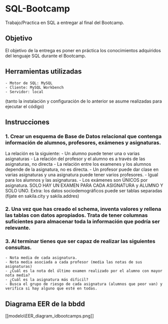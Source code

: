 # SQL-Bootcamp
Trabajo/Practica en SQL a entregar al final del Bootcamp. 
## Objetivo
El objetivo de la entrega es poner en práctica los conocimientos adquiridos del lenguaje SQL durante el Bootcamp.

## Herramientas utilizadas
    - Motor de SQL: MySQL
    - Cliente: MySQL Workbench
    - Servidor: local
(tanto la instalación y configuración de lo anterior se asume realizadas para ejecutar el código)

## Instrucciones
### 1. Crear un esquema de Base de Datos relacional que contenga información de alumnos, profesores, exámenes y asignaturas.
La relación es la siguiente: 
	- Un alumno puede tener una o varias asignaturas
	- La relación del profesor y el alumno es a través de las asignaturas, no directa
	- La relación entre los examenes y los alumnos depende de la asignatura, no es directa.
	- Un profesor puede dar clase en varias asignaturas y una asignatura puede tener varios profesores.
	- Igual para los alumnos y las asignaturas.
	- Los exámenes son ÚNICOS por asignatura. SOLO HAY UN EXAMEN PARA CADA ASIGNATURA y ALUMNO Y SOLO UNO.
	Extra: los datos sociodemográficos puede ser tablas separadas (fijate en sakila.city y sakila.addres)

### 2. Una vez que has creado el schema, inventa valores y rellena las tablas con datos apropiados. Trata de tener columnas suficientes para almacenar toda la información que podría ser relevante.

### 3. Al terminar tienes que ser capaz de realizar las siguientes consultas.
	- Nota media de cada asignatura.
	- Nota media asociada a cada profesor (media las notas de sus asignaturas)
    - ¿Cuál es la nota del último examen realizado por el alumno con mayor nota media?
    - ¿Cuál es la asignatura más dificil?
    - Busca el grupo de riesgo de cada asignatura (alumnos que peor van) y verifica si hay alguno que esté en todas.

## Diagrama EER de la bbdd
[[modelo\EER_diagram_idbootcamps.png]]
